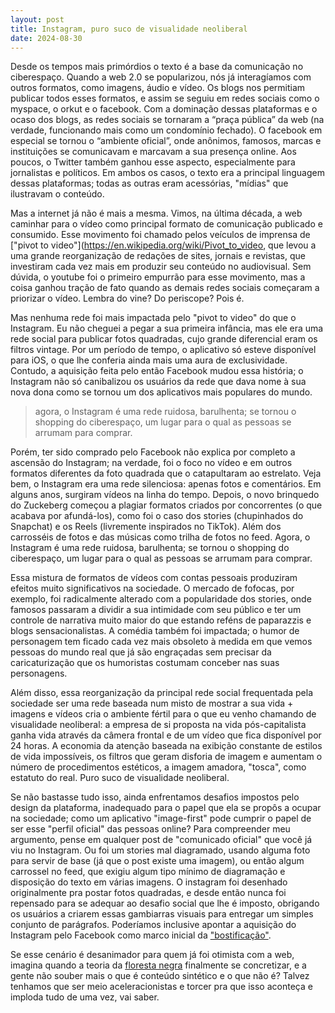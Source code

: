 ```yaml
---
layout: post
title: Instagram, puro suco de visualidade neoliberal
date: 2024-08-30
---
```

Desde os tempos mais primórdios o texto é a base da comunicação no ciberespaço. Quando a web 2.0 se popularizou, nós já interagíamos com outros formatos, como imagens, áudio e vídeo. Os blogs nos permitiam publicar todos esses formatos, e assim se seguiu em redes sociais como o myspace, o orkut e o facebook. Com a dominação dessas plataformas e o ocaso dos blogs, as redes sociais se tornaram a “praça pública” da web (na verdade, funcionando mais como um condomínio fechado). O facebook em especial se tornou o “ambiente oficial”, onde anônimos, famosos, marcas e instituições se comunicavam e marcavam a sua presença online. Aos poucos, o Twitter também ganhou esse aspecto, especialmente para jornalistas e políticos. Em ambos os casos, o texto era a principal linguagem dessas plataformas; todas as outras eram acessórias, "mídias" que ilustravam o conteúdo.

Mas a internet já não é mais a mesma. Vimos, na última década, a web caminhar para o vídeo como principal formato de comunicação publicado e consumido. Esse movimento foi chamado pelos veículos de imprensa de ["pivot to video"](https://en.wikipedia.org/wiki/Pivot_to_video, que levou a uma grande reorganização de redações de sites, jornais e revistas, que investiram cada vez mais em produzir seu conteúdo no audiovisual. Sem dúvida, o youtube foi o primeiro empurrão para esse movimento, mas a coisa ganhou tração de fato quando as demais redes sociais começaram a priorizar o vídeo. Lembra do vine? Do periscope? Pois é.

Mas nenhuma rede foi mais impactada pelo "pivot to video" do que o Instagram. Eu não cheguei a pegar a sua primeira infância, mas ele era uma rede social para publicar fotos quadradas, cujo grande diferencial eram os filtros vintage. Por um período de tempo, o aplicativo só esteve disponível para iOS, o que lhe conferia ainda mais uma aura de exclusividade. Contudo, a aquisição feita pelo então Facebook mudou essa história; o Instagram não só canibalizou os usuários da rede que dava nome à sua nova dona como se tornou um dos aplicativos mais populares do mundo.

> agora, o Instagram é uma rede ruidosa, barulhenta; se tornou o shopping do ciberespaço, um lugar para o qual as pessoas se arrumam para comprar.

Porém, ter sido comprado pelo Facebook não explica por completo a ascensão do Instagram; na verdade, foi o foco no vídeo e em outros formatos diferentes da foto quadrada que o catapultaram ao estrelato. Veja bem, o Instagram era uma rede silenciosa: apenas fotos e comentários. Em alguns anos, surgiram vídeos na linha do tempo. Depois, o novo brinquedo do Zuckeberg começou a plagiar formatos criados por concorrentes (o que acabava por afundá-los), como foi o caso dos stories (chupinhados do Snapchat) e os Reels (livremente inspirados no TikTok). Além dos carrosséis de fotos e das músicas como trilha de fotos no feed. Agora, o Instagram é uma rede ruidosa, barulhenta; se tornou o shopping do ciberespaço, um lugar para o qual as pessoas se arrumam para comprar.

Essa mistura de formatos de vídeos com contas pessoais produziram efeitos muito significativos na sociedade. O mercado de fofocas, por exemplo, foi radicalmente alterado com a popularidade dos stories, onde famosos passaram a dividir a sua intimidade com seu público e ter um controle de narrativa muito maior do que estando reféns de paparazzis e blogs sensacionalistas. A comédia também foi impactada; o humor de personagem tem ficado cada vez mais obsoleto à medida em que vemos pessoas do mundo real que já são engraçadas sem precisar da caricaturização que os humoristas costumam conceber nas suas personagens.

Além disso, essa reorganização da principal rede social frequentada pela sociedade ser uma rede baseada num misto de mostrar a sua vida + imagens e vídeos cria o ambiente fértil para o que eu venho chamando de visualidade neoliberal: a empresa de si proposta na vida pós-capitalista ganha vida através da câmera frontal e de um vídeo que fica disponível por 24 horas. A economia da atenção baseada na exibição constante de estilos de vida impossíveis, os filtros que geram disforia de imagem e aumentam o número de procedimentos estéticos, a imagem amadora, "tosca", como estatuto do real. Puro suco de visualidade neoliberal.

Se não bastasse tudo isso, ainda enfrentamos desafios impostos pelo design da plataforma, inadequado para o papel que ela se propôs a ocupar na sociedade; como um aplicativo "image-first" pode cumprir o papel de ser esse "perfil oficial" das pessoas online? Para compreender meu argumento, pense em qualquer post de "comunicado oficial" que você já viu no Instagram. Ou foi um stories mal diagramado, usando alguma foto para servir de base (já que o post existe uma imagem), ou então algum carrossel no feed, que exigiu algum tipo mínimo de diagramação e disposição do texto em várias imagens. O instagram foi desenhado originalmente pra postar fotos quadradas, e desde então nunca foi repensado para se adequar ao desafio social que lhe é imposto, obrigando os usuários a criarem essas gambiarras visuais para entregar um simples conjunto de parágrafos. Poderíamos inclusive apontar a aquisição do Instagram pelo Facebook como marco inicial da ["bostificação"](https://pluralistic.net/?s=enshittification).

Se esse cenário é desanimador para quem já foi otimista com a web, imagina quando a teoria da [floresta negra](https://maggieappleton.com/ai-dark-forest) finalmente se concretizar, e a gente não souber mais o que é conteúdo sintético e o que não é? Talvez tenhamos que ser meio aceleracionistas e torcer pra que isso aconteça e imploda tudo de uma vez, vai saber.